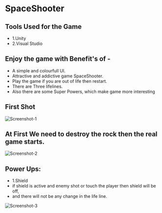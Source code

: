 # SpaceShooter
## Tools Used for the Game
- 1.Unity
- 2.Visual Studio

## Enjoy the game with Benefit's of -

- A simple and colourfull UI.
- Attractive and addictive game SpaceShooter.
- Play the game if you are out of life then restart.
- There are Three lifelines.
- Also there are some Super Powers, which make game more interesting


## First Shot
![Screenshot-1](https://user-images.githubusercontent.com/58897751/183302423-a3da01b4-e090-4373-8cc0-3b199d615f36.gif)

## At First We need to destroy the rock then the real game starts.

![Screenshot-2](https://user-images.githubusercontent.com/58897751/183302572-2027bc22-743a-4777-9e8b-c9172b8fdeba.gif)

## Power Ups:
- 1.Shield
- if shield is active and enemy shot or touch the player then shield will be off, 
- and there will not be any change in the life line.

![Screenshot-3](https://user-images.githubusercontent.com/58897751/183302783-ba4d2398-2dd8-4273-9f61-a13ba7cb46b5.gif)
